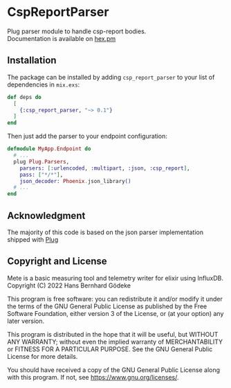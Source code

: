 # CspReportParser

Plug parser module to handle csp-report bodies.  
Documentation is available on [hex.pm](https://hexdocs.pm/csp_report_parser)

## Installation
The package can be installed by adding `csp_report_parser` to your list of dependencies in `mix.exs`:

```elixir
def deps do
  [
    {:csp_report_parser, "~> 0.1"}
  ]
end
```

Then just add the parser to your endpoint configuration:

```elixir
defmodule MyApp.Endpoint do
  # ...
  plug Plug.Parsers,
    parsers: [:urlencoded, :multipart, :json, :csp_report],
    pass: ["*/*"],
    json_decoder: Phoenix.json_library()
  # ...
end
```

## Acknowledgment
The majority of this code is based on the json parser implementation shipped with [Plug](https://github.com/elixir-plug/plug)

## Copyright and License
Mete is a basic measuring tool and telemetry writer for elixir using InfluxDB.  
Copyright (C) 2022 Hans Bernhard Gödeke

This program is free software: you can redistribute it and/or modify
it under the terms of the GNU General Public License as published by
the Free Software Foundation, either version 3 of the License, or
(at your option) any later version.

This program is distributed in the hope that it will be useful,
but WITHOUT ANY WARRANTY; without even the implied warranty of
MERCHANTABILITY or FITNESS FOR A PARTICULAR PURPOSE.  See the
GNU General Public License for more details.

You should have received a copy of the GNU General Public License
along with this program.  If not, see <https://www.gnu.org/licenses/>.

